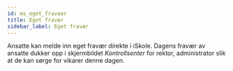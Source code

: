 ```yaml
---
id: ms_eget_fravaer
title: Eget fravær
sidebar_label: Eget fravær
---
```


Ansatte kan melde inn eget fravær direkte i iSkole. Dagens fravær av ansatte dukker opp i skjermbildet _Kontrollsenter_ for rektor, administrator slik at de kan sørge for vikarer denne dagen.
